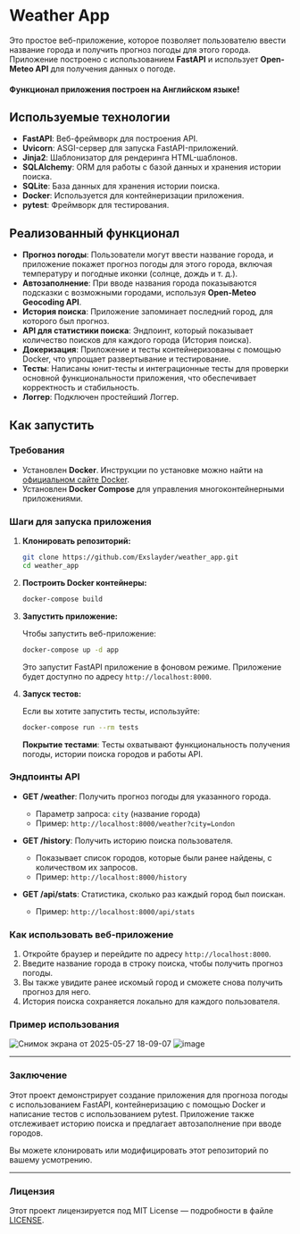 # Weather App

Это простое веб-приложение, которое позволяет пользователю ввести название города и получить прогноз погоды для этого города. Приложение построено с использованием **FastAPI** и использует **Open-Meteo API** для получения данных о погоде. 
#### **Функционал приложения построен на Английском языке!**


## Используемые технологии

- **FastAPI**: Веб-фреймворк для построения API.
- **Uvicorn**: ASGI-сервер для запуска FastAPI-приложений.
- **Jinja2**: Шаблонизатор для рендеринга HTML-шаблонов.
- **SQLAlchemy**: ORM для работы с базой данных и хранения истории поиска.
- **SQLite**: База данных для хранения истории поиска.
- **Docker**: Используется для контейнеризации приложения.
- **pytest**: Фреймворк для тестирования.

## Реализованный функционал

- **Прогноз погоды**: Пользователи могут ввести название города, и приложение покажет прогноз погоды для этого города, включая температуру и погодные иконки (солнце, дождь и т. д.).
- **Автозаполнение**: При вводе названия города показываются подсказки с возможными городами, используя **Open-Meteo Geocoding API**.
- **История поиска**: Приложение запоминает последний город, для которого был прогноз.
- **API для статистики поиска**: Эндпоинт, который показывает количество поисков для каждого города (История поиска).
- **Докеризация**: Приложение и тесты контейнеризованы с помощью Docker, что упрощает развертывание и тестирование.
- **Тесты**: Написаны юнит-тесты и интеграционные тесты для проверки основной функциональности приложения, что обеспечивает корректность и стабильность.
- **Логгер**: Подключен простейший Логгер.

## Как запустить

### Требования

- Установлен **Docker**. Инструкции по установке можно найти на [официальном сайте Docker](https://www.docker.com/get-started).
- Установлен **Docker Compose** для управления многоконтейнерными приложениями.

### Шаги для запуска приложения

1. **Клонировать репозиторий:**

    ```bash
    git clone https://github.com/Exslayder/weather_app.git
    cd weather_app
    ```

2. **Построить Docker контейнеры:**

    ```bash
    docker-compose build
    ```

3. **Запустить приложение:**

    Чтобы запустить веб-приложение:

    ```bash
    docker-compose up -d app
    ```

    Это запустит FastAPI приложение в фоновом режиме. Приложение будет доступно по адресу `http://localhost:8000`.

4. **Запуск тестов:**

    Если вы хотите запустить тесты, используйте:

    ```bash
    docker-compose run --rm tests
    ```

    **Покрытие тестами**: Тесты охватывают функциональность получения погоды, истории поиска городов и работы API.

### Эндпоинты API

- **GET /weather**: Получить прогноз погоды для указанного города.
    - Параметр запроса: `city` (название города)
    - Пример: `http://localhost:8000/weather?city=London`

- **GET /history**: Получить историю поиска пользователя.
    - Показывает список городов, которые были ранее найдены, с количеством их запросов.
    - Пример: `http://localhost:8000/history`

- **GET /api/stats**: Статистика, сколько раз каждый город был поискан.
    - Пример: `http://localhost:8000/api/stats`

### Как использовать веб-приложение

1. Откройте браузер и перейдите по адресу `http://localhost:8000`.
2. Введите название города в строку поиска, чтобы получить прогноз погоды.
3. Вы также увидите ранее искомый город и сможете снова получить прогноз для него.
4. История поиска сохраняется локально для каждого пользователя.

### Пример использования
![Снимок экрана от 2025-05-27 18-09-07](https://github.com/user-attachments/assets/63837782-be7a-429c-8a03-710f4bf2e1ac) ![image](https://github.com/user-attachments/assets/1c286035-1ab9-4289-a511-2095584e1508)

---

### Заключение

Этот проект демонстрирует создание приложения для прогноза погоды с использованием FastAPI, контейнеризацию с помощью Docker и написание тестов с использованием pytest. Приложение также отслеживает историю поиска и предлагает автозаполнение при вводе городов.

Вы можете клонировать или модифицировать этот репозиторий по вашему усмотрению.

---

### Лицензия

Этот проект лицензируется под MIT License — подробности в файле [LICENSE](LICENSE).
